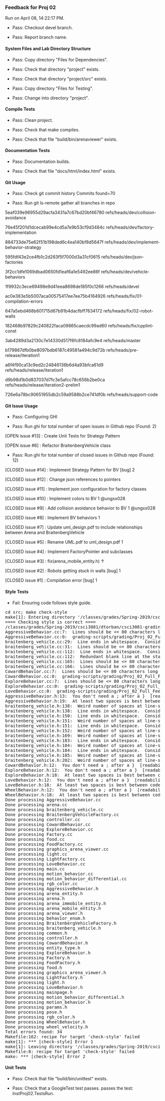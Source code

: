 ### Feedback for Proj 02

Run on April 08, 14:22:17 PM.

+ Pass: Checkout devel branch.



+ Pass: Report branch name.




#### System Files and Lab Directory Structure

+ Pass: Copy directory "Files for Dependencies".



+ Pass: Check that directory "project" exists.

+ Pass: Check that directory "project/src" exists.

+ Pass: Copy directory "Files for Testing".



+ Pass: Change into directory "project".


#### Compile Tests

+ Pass: Clean project.



+ Pass: Check that make compiles.



+ Pass: Check that file "build/bin/arenaviewer" exists.


#### Documentation Tests

+ Pass: Documentation builds.



+ Pass: Check that file "docs/html/index.html" exists.


#### Git Usage

+ Pass: Check git commit history
Commits found=70

+ Pass: Run git ls-remote gather all branches in repo

5eaf039e96955d29acfa3431a7c67bd20bf46780	refs/heads/dev/collision-avoidance

76e45f201d1dcecab99e4cd5a7e9b53cf9d3484c	refs/heads/dev/factory-implementation

884733de75e62f51b198ded6c4ea140bf8d5647f	refs/heads/dev/implement-behavior-strategy

595fdf43e2ce4fb1c2d263f5f7000d3a31cf0615	refs/heads/dev/json-factories

3f2cc1dfe1069dbad0650fd1eaf6a1e5492ee86f	refs/heads/dev/vehicle-behaviors

1f9932c3ece69498e9d41eea8698de185f0c1266	refs/heads/devel

ac0e383e5b5007aca00575417ee7ee75b4164926	refs/heads/fix/01-compilation-errors

647a5ebd468b601715d67b91b4dacfbff7634172	refs/heads/fix/02-robot-walls

182468b97829c240822faca09865caecdc99ad60	refs/heads/fix/cpplint-const

3ab4289d3a2130c7e14330d517f6fc8184afc9e4	refs/heads/master

b179867dfb0be8097bdb6187c49581a494c9d72b	refs/heads/pre-release/iteration1

a6f4f90ca13c9ed2c24846136b6d4a93bfca61d9	refs/heads/release/iteration1

d9b98d1b0d837037d7fc3e5afcc78c656b2be0ca	refs/heads/release/iteration2-prelim1

726e6a78bc90651955db2c59a9588b2ce741df0b	refs/heads/support-code




#### Git Issue Usage

+ Pass: Configuring GHI

+ Pass: Run ghi for total number of open issues in Github repo (Found: 2)

[OPEN issue #13] :  Create Unit Tests for Strategy Pattern

[OPEN issue #6] :  Refactor BraitenbergVehicle class 





+ Pass: Run ghi for total number of closed issues in Github repo (Found: 12)

[CLOSED issue #14] :  Implement Strategy Pattern for BV [bug] 2

[CLOSED issue #12] :  Change json references to pointers

[CLOSED issue #11] :  Implement json configuration for factory classes

[CLOSED issue #10] :  Implement colors to BV 1 @ungxx028

[CLOSED issue #9] :  Add collision avoidance behavior to BV 1 @ungxx028

[CLOSED issue #8] :  Implement BV behaviors 1

[CLOSED issue #7] :  Update uml_design.pdf to include relationships between Arena and BraitenbergVehicle

[CLOSED issue #5] :  Rename UML.pdf to uml_design.pdf 1

[CLOSED issue #4] :  Implement FactoryPointer and subclasses

[CLOSED issue #3] :  fix(arena_mobile_entity.h) ↑

[CLOSED issue #2] :  Robots getting stuck in walls [bug] 1

[CLOSED issue #1] :  Compilation error [bug] 1






#### Style Tests

+ Fail: Ensuring code follows style guide.

<pre>cd src; make check-style
make[1]: Entering directory '/classes/grades/Spring-2019/csci3081/dtorban/csci3081-grading-env/grading-scripts/grading/Proj_02_Full_Feedback/repo-ungxx028/project/src'
==== Checking style is correct ====
/classes/grades/Spring-2019/csci3081/dtorban/csci3081-grading-env/grading-scripts/grading/Proj_02_Full_Feedback/repo-ungxx028/cpplint/cpplint.py --root=.. *.cc *.h
AggressiveBehavior.cc:7:  Lines should be <= 80 characters long  [whitespace/line_length] [2]
AggressiveBehavior.cc:0:  grading-scripts/grading/Proj_02_Full_Feedback/repo-ungxx028/project/src/AggressiveBehavior.cc should include its header file grading-scripts/grading/Proj_02_Full_Feedback/repo-ungxx028/project/src/AggressiveBehavior.h  [build/include] [5]
braitenberg_vehicle.cc:29:  Line ends in whitespace.  Consider deleting these extra spaces.  [whitespace/end_of_line] [4]
braitenberg_vehicle.cc:31:  Lines should be <= 80 characters long  [whitespace/line_length] [2]
braitenberg_vehicle.cc:112:  Line ends in whitespace.  Consider deleting these extra spaces.  [whitespace/end_of_line] [4]
braitenberg_vehicle.cc:112:  Redundant blank line at the start of a code block should be deleted.  [whitespace/blank_line] [2]
braitenberg_vehicle.cc:165:  Lines should be <= 80 characters long  [whitespace/line_length] [2]
braitenberg_vehicle.cc:166:  Lines should be <= 80 characters long  [whitespace/line_length] [2]
CowardBehavior.cc:7:  Lines should be <= 80 characters long  [whitespace/line_length] [2]
CowardBehavior.cc:0:  grading-scripts/grading/Proj_02_Full_Feedback/repo-ungxx028/project/src/CowardBehavior.cc should include its header file grading-scripts/grading/Proj_02_Full_Feedback/repo-ungxx028/project/src/CowardBehavior.h  [build/include] [5]
ExploreBehavior.cc:7:  Lines should be <= 80 characters long  [whitespace/line_length] [2]
ExploreBehavior.cc:0:  grading-scripts/grading/Proj_02_Full_Feedback/repo-ungxx028/project/src/ExploreBehavior.cc should include its header file grading-scripts/grading/Proj_02_Full_Feedback/repo-ungxx028/project/src/ExploreBehavior.h  [build/include] [5]
LoveBehavior.cc:0:  grading-scripts/grading/Proj_02_Full_Feedback/repo-ungxx028/project/src/LoveBehavior.cc should include its header file grading-scripts/grading/Proj_02_Full_Feedback/repo-ungxx028/project/src/LoveBehavior.h  [build/include] [5]
AggressiveBehavior.h:13:  You don't need a ; after a }  [readability/braces] [4]
AggressiveBehavior.h:19:  At least two spaces is best between code and comments  [whitespace/comments] [2]
braitenberg_vehicle.h:138:  Weird number of spaces at line-start.  Are you using a 2-space indent?  [whitespace/indent] [3]
braitenberg_vehicle.h:138:  Line ends in whitespace.  Consider deleting these extra spaces.  [whitespace/end_of_line] [4]
braitenberg_vehicle.h:150:  Line ends in whitespace.  Consider deleting these extra spaces.  [whitespace/end_of_line] [4]
braitenberg_vehicle.h:151:  Weird number of spaces at line-start.  Are you using a 2-space indent?  [whitespace/indent] [3]
braitenberg_vehicle.h:151:  Line ends in whitespace.  Consider deleting these extra spaces.  [whitespace/end_of_line] [4]
braitenberg_vehicle.h:152:  Weird number of spaces at line-start.  Are you using a 2-space indent?  [whitespace/indent] [3]
braitenberg_vehicle.h:169:  Weird number of spaces at line-start.  Are you using a 2-space indent?  [whitespace/indent] [3]
braitenberg_vehicle.h:183:  Line ends in whitespace.  Consider deleting these extra spaces.  [whitespace/end_of_line] [4]
braitenberg_vehicle.h:184:  Weird number of spaces at line-start.  Are you using a 2-space indent?  [whitespace/indent] [3]
braitenberg_vehicle.h:184:  Line ends in whitespace.  Consider deleting these extra spaces.  [whitespace/end_of_line] [4]
braitenberg_vehicle.h:185:  Weird number of spaces at line-start.  Are you using a 2-space indent?  [whitespace/indent] [3]
braitenberg_vehicle.h:202:  Weird number of spaces at line-start.  Are you using a 2-space indent?  [whitespace/indent] [3]
CowardBehavior.h:12:  You don't need a ; after a }  [readability/braces] [4]
ExploreBehavior.h:12:  You don't need a ; after a }  [readability/braces] [4]
ExploreBehavior.h:18:  At least two spaces is best between code and comments  [whitespace/comments] [2]
LoveBehavior.h:12:  You don't need a ; after a }  [readability/braces] [4]
LoveBehavior.h:18:  At least two spaces is best between code and comments  [whitespace/comments] [2]
WheelBehavior.h:12:  You don't need a ; after a }  [readability/braces] [4]
WheelBehavior.h:18:  At least two spaces is best between code and comments  [whitespace/comments] [2]
Done processing AggressiveBehavior.cc
Done processing arena.cc
Done processing braitenberg_vehicle.cc
Done processing BraitenbergVehicleFactory.cc
Done processing controller.cc
Done processing CowardBehavior.cc
Done processing ExploreBehavior.cc
Done processing Factory.cc
Done processing food.cc
Done processing FoodFactory.cc
Done processing graphics_arena_viewer.cc
Done processing light.cc
Done processing LightFactory.cc
Done processing LoveBehavior.cc
Done processing main.cc
Done processing motion_behavior.cc
Done processing motion_behavior_differential.cc
Done processing rgb_color.cc
Done processing AggressiveBehavior.h
Done processing arena_entity.h
Done processing arena.h
Done processing arena_immobile_entity.h
Done processing arena_mobile_entity.h
Done processing arena_viewer.h
Done processing behavior_enum.h
Done processing BraitenbergVehicleFactory.h
Done processing braitenberg_vehicle.h
Done processing common.h
Done processing controller.h
Done processing CowardBehavior.h
Done processing entity_type.h
Done processing ExploreBehavior.h
Done processing Factory.h
Done processing FoodFactory.h
Done processing food.h
Done processing graphics_arena_viewer.h
Done processing LightFactory.h
Done processing light.h
Done processing LoveBehavior.h
Done processing mainpage.h
Done processing motion_behavior_differential.h
Done processing motion_behavior.h
Done processing params.h
Done processing pose.h
Done processing rgb_color.h
Done processing WheelBehavior.h
Done processing wheel_velocity.h
Total errors found: 34
Makefile:162: recipe for target 'check-style' failed
make[1]: *** [check-style] Error 1
make[1]: Leaving directory '/classes/grades/Spring-2019/csci3081/dtorban/csci3081-grading-env/grading-scripts/grading/Proj_02_Full_Feedback/repo-ungxx028/project/src'
Makefile:8: recipe for target 'check-style' failed
make: *** [check-style] Error 2
</pre>




#### Unit Tests

+ Pass: Check that file "build/bin/unittest" exists.

+ Pass: Check that a GoogleTest test passes.
    passes the test: InstProj02.TestsRun.



